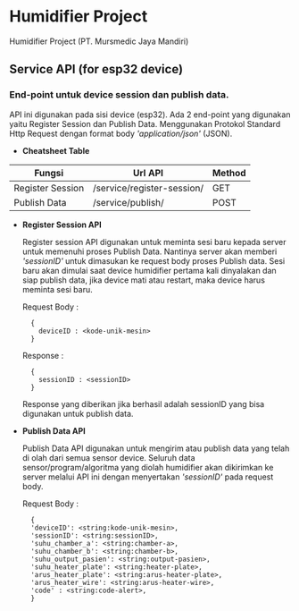 # Humidifier Project
Humidifier Project (PT. Mursmedic Jaya Mandiri)

## Service API (for esp32 device)
### End-point untuk device session dan publish data.

  API ini digunakan pada sisi device (esp32). Ada 2 end-point yang digunakan yaitu Register Session dan Publish Data.
  Menggunakan Protokol Standard Http Request dengan format body _'application/json'_ (JSON).

* __Cheatsheet Table__

Fungsi        		| Url API            		| Method
------------- 		| -------------      		| -------------
Register Session     	| /service/register-session/ 	| GET
Publish Data  		| /service/publish/  		| POST


* __Register Session API__
  
  Register session API digunakan untuk meminta sesi baru kepada server untuk memenuhi proses Publish Data.
  Nantinya server akan memberi _'sessionID'_ untuk dimasukan ke request body proses Publish data.
  Sesi baru akan dimulai saat device humidifier pertama kali dinyalakan dan siap publish data,
  jika device mati atau restart, maka device harus meminta sesi baru. 
  
  
  Request Body :
  
  ```
    {
      deviceID : <kode-unik-mesin>
    }
  ```
  Response :
  ```
    {
      sessionID : <sessionID>
    }
  ```
  Response yang diberikan jika berhasil adalah sessionID yang bisa digunakan untuk publish data.
  

* __Publish Data API__

  Publish Data API digunakan untuk mengirim atau publish data yang telah di olah dari semua sensor device.
  Seluruh data sensor/program/algoritma yang diolah humidifier akan dikirimkan ke server melalui API ini
  dengan menyertakan _'sessionID'_ pada request body.
  

  Request Body :
  ```
    {
    'deviceID': <string:kode-unik-mesin>,
    'sessionID': <string:sessionID>,
    'suhu_chamber_a': <string:chamber-a>,
    'suhu_chamber_b': <string:chamber-b>,
    'suhu_output_pasien': <string:output-pasien>,
    'suhu_heater_plate': <string:heater-plate>,
    'arus_heater_plate': <string:arus-heater-plate>,
    'arus_heater_wire': <string:arus-heater-wire>,
    'code' : <string:code-alert>,
    }
 
  ```

